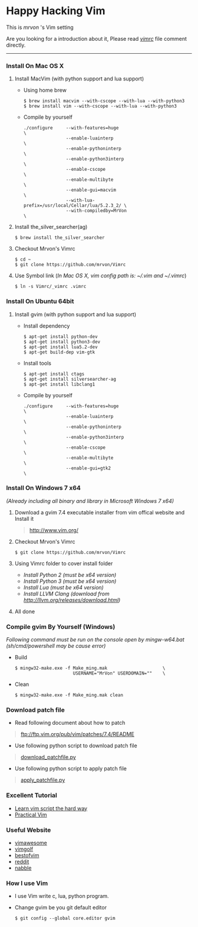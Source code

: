 # Happy Hacking Vim #
This is *mrvon* 's Vim setting 

Are you looking for a introduction about it, Please read *[vimrc](https://github.com/mrvon/Vimrc/blob/master/_vimrc)* file comment directly.

----------

### Install On Mac OS X ###

1. Install MacVim (with python support and lua support)

    + Using home brew
        ```
        $ brew install macvim --with-cscope --with-lua --with-python3
        $ brew install vim --with-cscope --with-lua --with-python3
        ```
 

    + Compile by yourself
        ```
        ./configure     --with-features=huge                             \
                        --enable-luainterp                               \
                        --enable-pythoninterp                            \
                        --enable-python3interp                           \
                        --enable-cscope                                  \
                        --enable-multibyte                               \
                        --enable-gui=macvim                              \
                        --with-lua-prefix=/usr/local/Cellar/lua/5.2.3_2/ \
                        --with-compiledby=MrVon                          \
        ```

2. Install the_silver_searcher(ag)

	```
	$ brew install the_silver_searcher
	```

3. Checkout Mrvon's Vimrc

    ```
    $ cd ~
    $ git clone https://github.com/mrvon/Vimrc
    ```

4. Use Symbol link (*In Mac OS X, vim config path is: ~/.vim and ~/.vimrc*)

    ```
    $ ln -s Vimrc/_vimrc .vimrc
    ```

### Install On Ubuntu 64bit ###

1. Install gvim (with python support and lua support)

    + Install dependency
        ```
        $ apt-get install python-dev
        $ apt-get install python3-dev
        $ apt-get install lua5.2-dev
        $ apt-get build-dep vim-gtk
        ```

    + Install tools
        ```
        $ apt-get install ctags
        $ apt-get install silversearcher-ag
        $ apt-get install libclang1
        ```

    + Compile by yourself
        ```
        ./configure     --with-features=huge                             \
                        --enable-luainterp                               \
                        --enable-pythoninterp                            \
                        --enable-python3interp                           \
                        --enable-cscope                                  \
                        --enable-multibyte                               \
                        --enable-gui=gtk2				                 \
        ```

### Install On Windows 7 x64 ###
*(Already including all binary and library in Microsoft Windows 7 x64)*

1. Download a gvim 7.4 executable installer from vim offical website and Install it

	> http://www.vim.org/ 

2. Checkout Mrvon's Vimrc

    ```
    $ git clone https://github.com/mrvon/Vimrc
    ```

3. Using Vimrc folder to cover install folder
	+ *Install Python 2     (must be x64 version)*
	+ *Install Python 3     (must be x64 version)*
	+ *Install Lua 	        (must be x64 version)*
    + *Install LLVM Clang   (download from http://llvm.org/releases/download.html)*

4. All done
 
### Compile gvim By Yourself (Windows) ###
*Following command must be run on the console open by mingw-w64.bat
 (sh/cmd/powershell may be cause error)*

+ Build

    ```
    $ mingw32-make.exe -f Make_ming.mak                     \
                          USERNAME="MrVon" USERDOMAIN=""    \
    ```

+ Clean

    ```
    $ mingw32-make.exe -f Make_ming.mak clean
    ```

### Download patch file ###
* Read following document about how to patch

> ftp://ftp.vim.org/pub/vim/patches/7.4/README

* Use following python script to download patch file

> [download_patchfile.py](https://github.com/mrvon/Vimrc/blob/master/vim74/code/download_patchfile.py)

* Use following python script to apply patch file

> [apply_patchfile.py](https://github.com/mrvon/Vimrc/blob/master/vim74/code/apply_patchfile.py)

### Excellent Tutorial ###
+ [Learn vim script the hard way](http://learnvimscriptthehardway.stevelosh.com/)
+ [Practical Vim]()

### Useful Website ###
+ [vimawesome](http://vimawesome.com/)
+ [vimgolf](http://vimgolf.com/)
+ [bestofvim](http://bestofvim.com/)
+ [reddit](http://www.reddit.com/r/vim/)
+ [nabble](http://vim.1045645.n5.nabble.com/)

### How I use Vim
+ I use Vim write c, lua, python program.

+ Change gvim be you git default editor

    ```
    $ git config --global core.editor gvim
    ```
